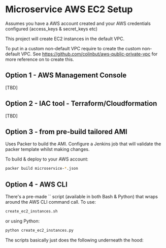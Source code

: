 # Microservice AWS EC2 Setup

Assumes you have a AWS account created and your AWS credentials configured (access_keys & secret_keys etc)

This project will create EC2 instances in the default VPC.

To put in a custom non-default VPC require to create the custom non-default VPC.
See https://github.com/colinbut/aws-public-private-vpc for more reference on to create this. 

## Option 1 - AWS Management Console

[TBD]

## Option 2 - IAC tool - Terraform/Cloudformation

[TBD]

## Option 3 - from pre-build tailored AMI

Uses Packer to build the AMI.
Configure a Jenkins job that will validate the packer template whilst making changes.

To build & deploy to your AWS account:

```bash
packer build microservice-*.json
``` 

## Option 4 - AWS CLI

There's a pre-made `` script (available in both Bash & Python) that wraps around the AWS CLI command call. To use:

```bash
create_ec2_instances.sh
```

or using Python:
```python
python create_ec2_instances.py
```

The scripts basically just does the following underneath the hood:

```bash

```

